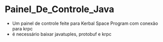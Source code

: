 # Painel_De_Controle_Java
- Um painel de controle feite para Kerbal Space Program com conexão para krpc
- é necessário baixar javatuples, protobuf e krpc
##
